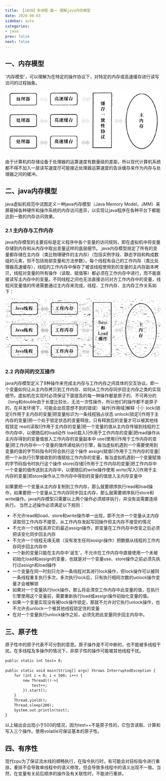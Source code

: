 ```yaml
---
title: 【JAVA】多线程 篇一 理解java内存模型
date: 2020-08-03
sidebar: auto
categories:
- java
prev: false
next: false
---
```

## 一、内存模型
'内存模型'，可以理解为在特定的操作协议下，对特定的内存或高速缓存进行读写访问的过程抽象。

<center>

![CACHE](./img/cache.png)

</center>

由于计算机的存储设备于处理器的运算速度有数量级的差距，所以现代计算机系统都不得不加入一层读写速度尽可能接近处理器运算速度的告诉缓存来作为内存与处理器之间的缓冲。

## 二、java内存模型
java虚拟机规范中试图定义一种java内存模型（Java Memory Model，JMM）来屏蔽掉各种硬件和操作系统的内存访问差异，以实现让java程序在各种平台下都能达到一致的内存访问效果。
### 2.1 主内存与工作内存
java内存模型的主要目标是定义程序中各个变量的访问规则，即在虚拟机中将变量存储到内存和从内存中取出变量这样的底层细节。
java内存模型规定了所有的变量都存储在主内存（类比物理硬件的主内存）（包括实例字段、静态字段和构成数组的元素，但不包括局部变量和方法参数）。每个线程有自己的工作内存（类比处理器高速缓存），线程的工作内存中保存了被该线程使用到的变量的主内存副本拷贝，线程对变量的所有操作（读取、赋值等）都必须在工作内存中进行，而不能直接读写主内存中的变量。不同线程之间也无法直接访问对方工作内存中的变量，线程间变量值的传递需要通过主内存来完成，线程、工作内存、主内存工作关系如下：

<center>

![JAVA MEMORY CACHE](./img/memoryCache.png)

</center>

### 2.2 内存间的交互操作
java内存模型定义了8种操作来完成主内存与工作内存之间具体的交互协议。即一个变量如何让从主内存拷贝到工作内存、如何从工作内存同步回主内存之类的实现细节。虚拟机在实现时必须保证下面提及的每一种操作都是原子的、不可再分的（long和double由于长度比较长，无法一次性操作，所以他们的操作都不是原子的，在并发环境下，可能会出现意想不到的错误）
操作|作用域|解释
-|-|-
lock(锁定)|作用于主内存的变量|把变量标识为一条线程独占状态
unlock(锁定)|作用于主内存的变量|把一个处于锁定状态的变量释放，只有释放后的变量才可以被其他线程锁定
read(读取)|作用于主内存的变量|把一个变量的值从主内存传输到线程的工作内存中，以便随后的load动作
load(载入)|作用于工作内存的变量|把read操作从主内存得到的变量值放入工作内存的变量副本中
use(使用)|作用于工作内存的变量|把工作内存中一个变量的值传递给执行引擎，每当虚拟机遇到一个需要使用到变量的值的字节码指令时将会执行这个操作
assign(赋值)|作用于工作内存的变量|把一个从执行引擎接收到的值赋给工作内存的变量，每当虚拟机遇到一个变量赋值的字节码指令时执行这个操作
store(存储)|作用于工作内存的变量|把工作内存中一个变量的值传送到主内存中，以便随后的write操作使用
wirte(写入)|作用于主内存的变量|把store操作从工作内存中得到的变量的值放入主内存变量中

如果要把一个变量从主内存复制到工作内存，那么就要顺序执行read和load操作，如果要把一个变量从工作内存同步回主内存，那么就需要顺序执行store和write操作。java内存模型只需要以上两个操作必须顺序执行，并没有说需要连续执行。
当然上述操作必须满足以下规则：
- 不允许read和load、store和write操作单一出现，即不允许一个变量从主内存读取但工作内存不接受，从工作内存发起写回操作但主内存不接受的情况
- 不允许一个线程丢弃它的最近assign操作，即变量在工作内存中改变之后必须把该变化同步回主内存
- 不允许一个线程无缘无故（没有发生任何assign操作）把数据从线程的工作内存同步回主内存中
- 一个新的变量只能在主内存中'诞生'，不允许在工作内存中直接使用一个未被初始化load和assign的变量，也就是对一个变量use、store操作之前必须先执行过assign和load操作
- 一个变量在同一时刻只允许一条线程对其进行lock操作，但lock操作可以被同一条线程重复执行多次，多次执行lock后，只有执行相同次数的unlock操作变量才会被解锁
- 如果对一个变量执行lock操作，那么将会清空工作内存中此变量的值，在执行引擎使用这个变量前，需要重新执行load或assign操作初始化变量的值。
- 如果一个变量实现没有被lock操作锁定，那就不允许对它执行unlock操作，也不允许去unlock一个被其他线程锁定住的变量
- 在对一个变量执行unlock操作之前，必须先把此变量同步回主内存中。

## 三、原子性
原子性中的原子代表不可分割的意思。原子操作是不可中断的，也不能被多线程干扰。在多线程及多操作的情况下，非原子性的操作可能被其他线程干扰。
```
public static int test= 0;

public static void main(String[] args) throws InterruptedException {
    for (int i = 0; i < 500; i++) {
        new Thread(()->{
            test++;
        }).start();
    }
    Thread.yield();
    Thread.sleep(200);
    System.out.println(test);
}
```

以上输出会出现小于500的情况，因为test++不是原子性的，它包含读取、计算和写入三个操作。使用volatile可保证基本的原子性。

## 四、有序性
现代cpu为了保证流水线的顺畅执行，在指令执行时，有可能会对目标指令进行重排。重排不会导致单线程中的语义修改，但会导致多线程中的语义出现不一致。当然，在变量有关前后顺序的操作及有关联性时，不能进行重排。 
